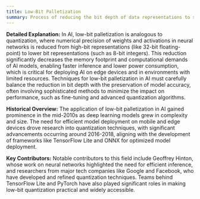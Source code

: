 ```yaml
---
title: Low-Bit Palletization
summary: Process of reducing the bit depth of data representations to streamline computation and improve efficiency in neural network processing and other AI applications.
---
```

**Detailed Explanation:** In AI, low-bit palletization is analogous to quantization, where numerical precision of weights and activations in neural networks is reduced from high-bit representations (like 32-bit floating-point) to lower bit representations (such as 8-bit integers). This reduction significantly decreases the memory footprint and computational demands of AI models, enabling faster inference and lower power consumption, which is critical for deploying AI on edge devices and in environments with limited resources. Techniques for low-bit palletization in AI must carefully balance the reduction in bit depth with the preservation of model accuracy, often involving sophisticated methods to minimize the impact on performance, such as fine-tuning and advanced quantization algorithms.

**[]()Historical Overview:** The application of low-bit palletization in AI gained prominence in the mid-2010s as deep learning models grew in complexity and size. The need for efficient model deployment on mobile and edge devices drove research into quantization techniques, with significant advancements occurring around 2016-2018, aligning with the development of frameworks like TensorFlow Lite and ONNX for optimized model deployment.

**Key Contributors:** Notable contributors to this field include Geoffrey Hinton, whose work on neural networks highlighted the need for efficient inference, and researchers from major tech companies like Google and Facebook, who have developed and refined quantization techniques. Teams behind TensorFlow Lite and PyTorch have also played significant roles in making low-bit quantization practical and widely accessible.